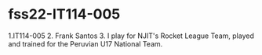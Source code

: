 # fss22-IT114-005
1.IT114-005
2. Frank Santos
3. I play for NJIT's Rocket League Team, played and trained for the Peruvian U17 National Team.
